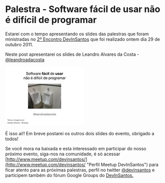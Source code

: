 # Palestra - Software fácil de usar não é difícil de programar

Estarei com o tempo apresentando os slides das palestras que foram ministradas no [2º Encontro DevInSantos](http://crpunderground.wordpress.com/2011/10/30/segundo-encontro-devinsantos "Post sobre o encontro DevInSantos") que foi realizado ontem dia 29 de outubro 2011.

Neste post apresentarei os slides de Leandro Alvares da Costa - [@leandroadacosta](http://twitter.com/#!/leandroadacosta/ "Twitter do Leandro Alvares da Costa")

[![Software fácil de usar não é difícil de programar](../images/slide-software-facil-de-usar-nao-e-dificil-de-programar.jpg "Software fácil de usar não é difícil de programar")](https://speakerdeck.com/leandroadacosta/software-facil-de-usar-nao-e-dificil-de-programar)

É isso ai!! Em breve postarei os outros dois slides do evento, obrigado a todos!

Se você mora na baixada e esta interessado em participar do nosso próximo evento, siga-nos na comunidade, é só acessar [http://www.meetup.com/devinsantos/](http://www.meetup.com/devinsantos/ "Perfil Meetup DevInSantos") para ficar atento para as próximas palestras, perfil no twitter [@devinsantos](http://twitter.com/#!/devinsantos "Twitter do DevInSantos") e participem também do fórum Google Groups do [DevInSantos.](http://groups.google.com/group/devinsantos "Google Groups DevInSantos")
